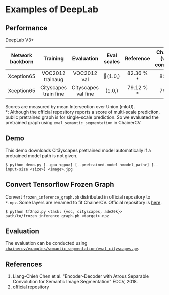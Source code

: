 # Examples of DeepLab

## Performance
DeepLab V3+

| Network backborn | Training | Evaluation | Eval scales | Reference | ChainerCV (weight conversion) |
|:-:|:-:|:-:|:-:|:-:|:-:|
| Xception65 | VOC2012 trainaug | VOC2012 val | (1.0,) |  82.36 % * |  82.36 % |
| Xception65 | Cityscapes train fine | Cityscapes val fine | (1.0,) | 79.12 % * | 79.14 % |

Scores are measured by mean Intersection over Union (mIoU).  
\*: Although the official repository reports a score of multi-scale prediciton, public pretrained graph is for single-scale prediction.
So we evaluated the pretrained graph using `eval_semantic_segmentation` in ChainerCV.

## Demo
This demo downloads Citåyscapes pretrained model automatically if a pretrained model path is not given.
```
$ python demo.py [--gpu <gpu>] [--pretrained-model <model_path>] [--input-size <size>] <image>.jpg
```


## Convert Tensorflow Frozen Graph
Convert `frozen_inference_graph.pb` distributed in official repository to `*.npz`. Some layers are renamed to fit ChainerCV.
Official repository is [here](https://github.com/tensorflow/models/blob/master/research/deeplab/g3doc/model_zoo.md).

```
$ python tf2npz.py <task: {voc, cityscapes, ade20k}> path/to/frozen_inference_graph.pb <target>.npz
```


## Evaluation
The evaluation can be conducted using [`chainercv/examples/semantic_segmentation/eval_cityscapes.py`](https://github.com/chainer/chainercv/blob/master/examples/semantic_segmentation).


## References
1. Liang-Chieh Chen et al. "Encoder-Decoder with Atrous Separable Convolution for Semantic Image Segmentation" ECCV, 2018.
2. [official repository](https://github.com/tensorflow/models/tree/master/research/deeplab)
